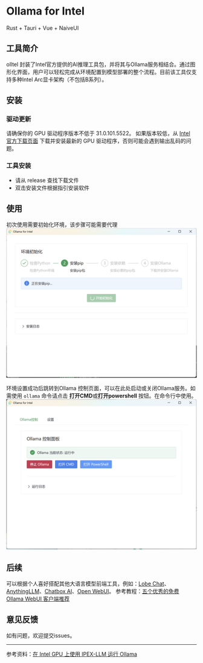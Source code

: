 # Ollama for Intel
Rust + Tauri + Vue + NaiveUI

## 工具简介
olltel 封装了Intel官方提供的AI推理工具包，并将其与Ollama服务相结合。通过图形化界面，用户可以轻松完成从环境配置到模型部署的整个流程。目前该工具仅支持多种Intel Arc显卡架构（不包括B系列）。
## 安装
### 驱动更新
请确保你的 GPU 驱动程序版本不低于 31.0.101.5522。 如果版本较低，从 [Intel 官方下载页面](https://www.intel.com/content/www/us/en/download/785597/intel-arc-iris-xe-graphics-windows.html) 下载并安装最新的 GPU 驱动程序，否则可能会遇到输出乱码的问题。
### 工具安装
- 请从 release 查找下载文件
- 双击安装文件根据指引安装软件
## 使用
初次使用需要初始化环境，该步骤可能需要代理
![初始化环境](screenshots/init.png)

环境设置成功后跳转到Ollama 控制页面，可以在此处启动或关闭Ollama服务。如需使用 `ollama` 命令请点击 **打开CMD**或**打开powershell** 按钮。在命令行中使用。
![Ollama控制](screenshots/ollama.png)

## 后续
可以根据个人喜好搭配其他大语言模型前端工具，例如：[Lobe Chat](https://chat-preview.lobehub.com/)、[AnythingLLM](https://anythingllm.com/)、[Chatbox AI](https://chatboxai.app/zh)、[Open WebUI](https://docs.openwebui.com/)。
参考教程：[五个优秀的免费 Ollama WebUI 客户端推荐](https://lobehub.com/zh/blog/5-ollama-web-ui-recommendation)

## 意见反馈
如有问题，欢迎提交issues。


---
参考资料：[在 Intel GPU 上使用 IPEX-LLM 运行 Ollama](https://github.com/intel/ipex-llm/blob/main/docs/mddocs/Quickstart/ollama_quickstart.zh-CN.md)
